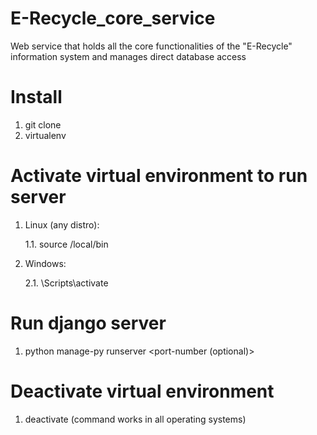 # E-Recycle_core_service 

Web service that holds all the core functionalities of the "E-Recycle" information system and manages direct database access


# Install 

1. git clone <Repository link>
2. virtualenv <Current working directory >


# Activate virtual environment to run server

1. Linux (any distro): 

    1.1. source <Current working directory>/local/bin

2. Windows: 

    2.1. <Current working directory>\Scripts\activate

# Run django server 

1. python manage-py runserver <port-number (optional)>


# Deactivate virtual environment

1. deactivate (command works in all operating systems)

